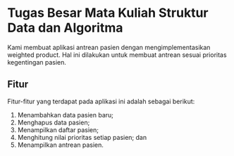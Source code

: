 # Tugas Besar Mata Kuliah Struktur Data dan Algoritma
Kami membuat aplikasi antrean pasien dengan mengimplementasikan weighted product. Hal ini dilakukan untuk membuat antrean sesuai prioritas kegentingan pasien.

## Fitur
Fitur-fitur yang terdapat pada aplikasi ini adalah sebagai berikut:
1. Menambahkan data pasien baru;
2. Menghapus data pasien;
3. Menampilkan daftar pasien;
4. Menghitung nilai prioritas setiap pasien; dan
5. Menampilkan antrean pasien.
